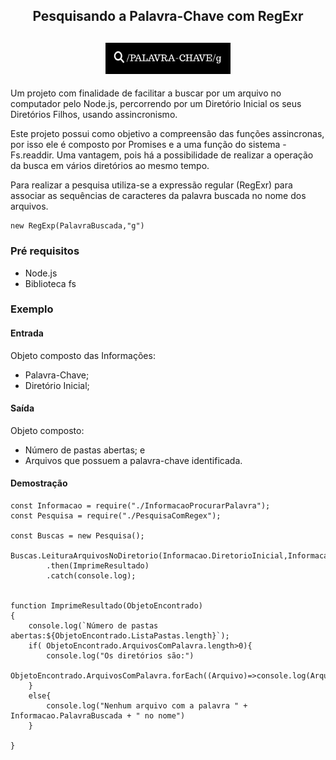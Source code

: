 <h2 align= "center"> Pesquisando a Palavra-Chave com RegExr </h2>

<h2 align= "center" >
    <img  src="Imagem.jpg" width="200px">
</h2>

Um projeto com finalidade de facilitar a buscar por um arquivo no computador pelo Node.js, percorrendo por um Diretório Inicial os seus Diretórios Filhos, usando assincronismo.

Este projeto possui como objetivo a compreensão das funções assincronas, por isso ele é composto por Promises e a uma função do sistema - Fs.readdir. Uma vantagem, pois há a possibilidade de realizar a operação da busca em vários diretórios ao mesmo tempo.

Para realizar a pesquisa utiliza-se a expressão regular (RegExr) para associar as sequências de caracteres da palavra buscada no nome dos arquivos.

``` 
new RegExp(PalavraBuscada,"g")
``` 

### Pré requisitos
- Node.js
- Biblioteca fs

### **Exemplo**
#### Entrada
Objeto composto das Informações:
- Palavra-Chave;
- Diretório Inicial;

#### Saída
Objeto composto:
- Número de pastas abertas; e
- Arquivos que possuem a palavra-chave identificada.

#### Demostração
``` 
const Informacao = require("./InformacaoProcurarPalavra");
const Pesquisa = require("./PesquisaComRegex");
  
const Buscas = new Pesquisa();
 
Buscas.LeituraArquivosNoDiretorio(Informacao.DiretorioInicial,Informacao.PalavraBuscada)
        .then(ImprimeResultado)
        .catch(console.log);


function ImprimeResultado(ObjetoEncontrado)
{   
    console.log(`Número de pastas abertas:${ObjetoEncontrado.ListaPastas.length}`);
    if( ObjetoEncontrado.ArquivosComPalavra.length>0){
        console.log("Os diretórios são:")
        ObjetoEncontrado.ArquivosComPalavra.forEach((Arquivo)=>console.log(Arquivo));
    }
    else{
        console.log("Nenhum arquivo com a palavra " + Informacao.PalavraBuscada + " no nome")
    }

}